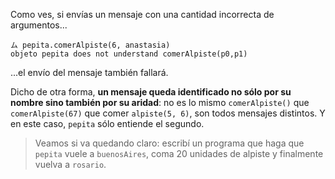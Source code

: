Como ves, si envías un mensaje con una cantidad incorrecta de argumentos...

```wollok
ム pepita.comerAlpiste(6, anastasia)
objeto pepita does not understand comerAlpiste(p0,p1)
```

...el envío del mensaje también fallará. 

Dicho de otra forma, **un mensaje queda identificado no sólo por su nombre sino también por su aridad**: no es lo mismo `comerAlpiste()` que `comerAlpiste(67)` que comer `alpiste(5, 6)`, son todos mensajes distintos. Y en este caso, `pepita` sólo entiende el segundo. 

> Veamos si va quedando claro: escribí un programa que haga que `pepita` vuele a `buenosAires`, coma 20 unidades de alpiste y finalmente vuelva a `rosario`.

